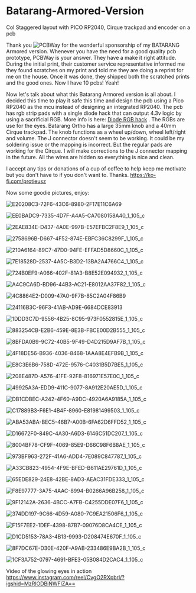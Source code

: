 # Batarang-Armored-Version
Col Staggered layout with PICO RP2040, Cirque trackpad and encoder on a pcb

Thank you ![PCBWay](https://github.com/protieusz/Batarang-Ortho-Version/assets/118025702/763206bb-8e9e-418b-881e-c3810f5d1d4f) for the wonderful sponsorship of my BATARANG Armored version. Whenever you have the need for a good quality pcb prototype, PCBWay is your answer.  They have a make it right attitude. During the initial print, their customer service representative informed me they found scratches on my print and told me they are doing a reprint for me on the house.  Once it was done, they shipped both the scratched prints and the good ones.  Now I have 10 pcbs! Yeah! 

Now let's talk about what this Batarang Armored version is all about.  I decided this time to play it safe this time and design the pcb using a Pico RP2040 as the mcu instead of designing an integrated RP2040.  The pcb has rgb strip pads with a single diode hack that can output 4.3v logic by using a sacrificial RGB. More info is here: [Diode RGB hack](//hackaday.com/2017/01/20/cheating-at-5v-ws2812-control-to-use-a-3-3v-data-line\://www.google.com) . The RGBs are use for the eyes.  Batarang Ortho has a large 35mm knob and a 40mm Cirque trackpad.  The knob functions as a wheel up/down, wheel left/right and volume. The J connector doesn't seem to be working.  It could be my soldering issue or the mapping is incorrect. But the regular pads are working for the Cirque.  I will make corrections to the J connector mapping in the future.  All the wires are hidden so everything is nice and clean.

I accept any tips or donations of a cup of coffee to help keep me motivate but you don't have to if you don't want to. Thanks. https://ko-fi.com/protieusz

Now some goodie pictures, enjoy:

![E20208C3-72F6-43C6-8980-2F17E11C6A69](https://github.com/protieusz/Batarang-Ortho-Version/assets/118025702/0587e6cc-d00f-42a7-8192-444bda27bdd5)

![EE0BADC9-7335-4D7F-A4A5-CA7080158A40_1_105_c](https://github.com/protieusz/Batarang-Ortho-Version/assets/118025702/1d74d04d-6445-45e5-ad8a-bb9b49cc5106)

![2EAE834E-D437-4A0E-997B-E57EFBC2F8E9_1_105_c](https://github.com/protieusz/Batarang-Ortho-Version/assets/118025702/f8db8af7-2474-496e-8440-2db3d192dacc)

![2758696B-D667-4F52-874E-EBFC36C8299F_1_105_c](https://github.com/protieusz/Batarang-Ortho-Version/assets/118025702/1f5b0b3e-1bee-4b28-ab7c-a4595212c836)

![210A6164-89C7-47D0-94FE-EFFAD5D8660C_1_105_c](https://github.com/protieusz/Batarang-Ortho-Version/assets/118025702/ec5796e5-3352-4817-aae9-76d52f0bfa89)

![7E18528D-2537-4A5C-B3D2-13BA2A4766C4_1_105_c](https://github.com/protieusz/Batarang-Ortho-Version/assets/118025702/bf0fa988-2cfd-4f76-b8ff-4d46068b8331)

![724B0EF9-A066-402F-81A3-B8E52E094932_1_105_c](https://github.com/protieusz/Batarang-Ortho-Version/assets/118025702/68b71144-0319-4d56-9813-5fc056a30b78)

![A4C9CA6D-BD96-44B3-AC21-E8012AA37F82_1_105_c](https://github.com/protieusz/Batarang-Ortho-Version/assets/118025702/a267eead-c6d5-4049-9e83-4ab17033cadf)

![4C8864E2-D009-47A0-9F7B-85C2A04F86B9](https://github.com/protieusz/Batarang-Ortho-Version/assets/118025702/1df40610-ffa1-4a82-8950-0dfe6b593b66)

![24116B3C-96F3-41AB-AD9E-6684DCE83913](https://github.com/protieusz/Batarang-Ortho-Version/assets/118025702/7fdda97d-21bf-4a5e-83e8-e3c20f3cfc37)

![1DDD3C7D-9556-4B25-8C95-973F0552815E_1_105_c](https://github.com/protieusz/Batarang-Ortho-Version/assets/118025702/0a672e55-b8dd-45cb-b85a-1fe3bc73a7b5)

![883254CB-E2B6-459E-8E3B-FBCE00D2B555_1_105_c](https://github.com/protieusz/Batarang-Ortho-Version/assets/118025702/783584de-fbfd-44a4-b668-680697ed6b8e)

![8BFDA0B9-9C72-40B5-9F49-D4D215D9AF7B_1_105_c](https://github.com/protieusz/Batarang-Ortho-Version/assets/118025702/f8547985-7357-47b9-a5a8-a1ade72eb781)

![4F18DE56-B936-4036-8468-1AAA8E4EFB9B_1_105_c](https://github.com/protieusz/Batarang-Ortho-Version/assets/118025702/d1c55015-859f-41f7-bbcb-ffaba27cfbf1)

![E8C3E6B6-758D-472E-9576-C4031B5D7BE5_1_105_c](https://github.com/protieusz/Batarang-Ortho-Version/assets/118025702/56bdc8ef-859b-4d4f-8991-07aba87a74d3)

![208E487D-A576-41FE-92F8-816971E57E0C_1_105_c](https://github.com/protieusz/Batarang-Ortho-Version/assets/118025702/fb5611b2-1e8d-4b00-8a4c-ca7656390165)

![49925A3A-EDD9-411C-9077-8A912E20AE5D_1_105_c](https://github.com/protieusz/Batarang-Ortho-Version/assets/118025702/31b7cdf6-d128-4386-a456-cc83dfc486e8)

![DB1CDBEC-A242-4F60-A9DC-4920A6A9185A_1_105_c](https://github.com/protieusz/Batarang-Ortho-Version/assets/118025702/b14dd316-200d-4ee6-9ed7-d3945dc57bcb)

![C17889B3-F6E1-4B4F-8960-E81981499503_1_105_c](https://github.com/protieusz/Batarang-Ortho-Version/assets/118025702/0d5dd47b-666a-4b5c-b5c3-37d49a020485)

![ABA53ABA-BEC5-46B7-A00B-6FA62D6FFD52_1_105_c](https://github.com/protieusz/Batarang-Ortho-Version/assets/118025702/622e16fa-7a3d-431e-933c-abb7ca0e70ea)

![D16672F0-849C-4A30-A6D3-6146C51DC207_1_105_c](https://github.com/protieusz/Batarang-Ortho-Version/assets/118025702/e9f7c5ae-4d97-4840-aaee-c456b6905771)

![8004BF78-CF9F-4069-85E9-D66C98F6B8AE_1_105_c](https://github.com/protieusz/Batarang-Ortho-Version/assets/118025702/36818c7b-7c81-4a49-92d1-3db7ef75bedd)

![973BF963-272F-41A6-ADD4-7E089C847787_1_105_c](https://github.com/protieusz/Batarang-Ortho-Version/assets/118025702/289ddef0-47ae-4e2d-926f-a9b9a9240c83)

![A33CB823-4954-4F9E-BFED-B611AE29761D_1_105_c](https://github.com/protieusz/Batarang-Ortho-Version/assets/118025702/2b7b93f4-4bdd-45df-b56c-7257772113c0)

![65EDE829-24E8-42BE-8AD3-AEAC31FDE333_1_105_c](https://github.com/protieusz/Batarang-Ortho-Version/assets/118025702/5b725f19-d657-4644-8884-ab922009b842)

![F8E97777-3A75-4AAC-8994-B0266A96B258_1_105_c](https://github.com/protieusz/Batarang-Ortho-Version/assets/118025702/d90f8b6b-1e97-4175-81ff-058816389ad9)

![9F12142A-2636-4BCC-A7FB-C4255DDE07F6_1_105_c](https://github.com/protieusz/Batarang-Ortho-Version/assets/118025702/e9be8cfc-f5bd-4154-ab91-666364e5cfa9)

![374DD197-9C66-4D59-A080-7C9EA21506F6_1_105_c](https://github.com/protieusz/Batarang-Ortho-Version/assets/118025702/cc3de944-4949-49c8-b5e3-5aa5d048ada0)

![F15F7EE2-1DEF-4398-87B7-09076D8CA4CE_1_105_c](https://github.com/protieusz/Batarang-Ortho-Version/assets/118025702/65492a19-acf6-470c-8602-719786fbf7af)

![D1CD5153-78A3-4B13-9993-D208474E670F_1_105_c](https://github.com/protieusz/Batarang-Ortho-Version/assets/118025702/8b2ab821-be6d-444e-b13e-8697b723b2ee)

![8F7DC67E-D30E-420F-A9AB-233486E9BA2B_1_105_c](https://github.com/protieusz/Batarang-Ortho-Version/assets/118025702/4cea34ac-dbb5-4ccb-a290-012d75569086)

![1CF3A752-0797-4691-BFE3-05B084D2CAC4_1_105_c](https://github.com/protieusz/Batarang-Ortho-Version/assets/118025702/0001c68f-c773-4159-bb6d-992ee27a84ff)

Video of the glowing eyes in action
https://www.instagram.com/reel/CvgO2RXpbrl/?igshid=MzRlODBiNWFlZA==
